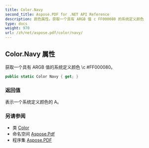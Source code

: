 ```yaml
---
title: Color.Navy
second_title: Aspose.PDF for .NET API Reference
description: 颜色属性。获取一个具有 ARGB 值 c FF000080 的系统定义颜色
type: docs
weight: 970
url: /zh/net/aspose.pdf/color/navy/
---
```

## Color.Navy 属性

获取一个具有 ARGB 值的系统定义颜色 \c \#FF000080。

```csharp
public static Color Navy { get; }
```

### 返回值

表示一个系统定义颜色的 A。

### 另请参阅

* 类 [Color](../)
* 命名空间 [Aspose.Pdf](../../../aspose.pdf/)
* 程序集 [Aspose.PDF](../../../)